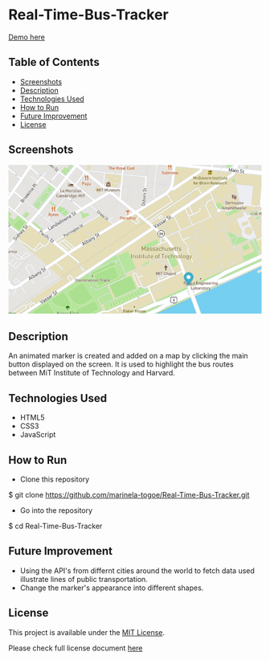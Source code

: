 # Real-Time-Bus-Tracker

<a href="https://marinela-togoe.github.io/Real-Time-Bus-Tracker/">Demo here</a>

## Table of Contents
* [Screenshots](#screenshots)
* [Description](#description)
* [Technologies Used](#technologies-used)
* [How to Run](#how-to-run)
* [Future Improvement](#future-improvement)
* [License](#license)


## Screenshots

<img src="marker.png" alt="PacMan" width="#" height="#">

## Description

An animated marker is created and added on a map by clicking the main button displayed on the screen. It is used to highlight the bus routes between MiT Institute of Technology and Harvard.

## Technologies Used
- HTML5
- CSS3
- JavaScript


## How to Run

* Clone this repository

$ git clone https://github.com/marinela-togoe/Real-Time-Bus-Tracker.git

* Go into the repository

$ cd Real-Time-Bus-Tracker

## Future Improvement

- Using the API's from differnt cities around the world to fetch data used illustrate lines of public transportation.
- Change the marker's appearance into different shapes.



 ## License
 
This project is available under the [MIT License](). 

Please check full license document <a href="https://github.com/marinela-togoe/Real-Time-Bus-Tracker/blob/main/LICENSE">here</a>

